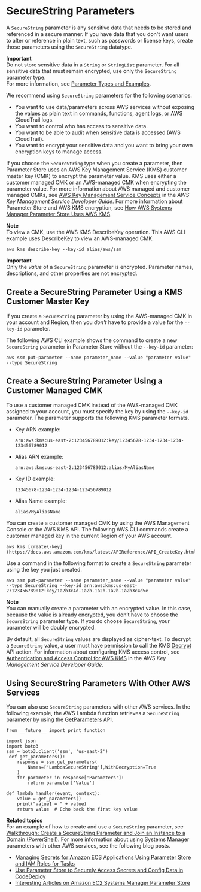 # SecureString Parameters<a name="sysman-paramstore-securestring"></a>

A `SecureString` parameter is any sensitive data that needs to be stored and referenced in a secure manner\. If you have data that you don't want users to alter or reference in plain text, such as passwords or license keys, create those parameters using the `SecureString` datatype\.

**Important**  
Do not store sensitive data in a `String` or `StringList` parameter\. For all sensitive data that must remain encrypted, use only the `SecureString` parameter type\.  
For more information, see [Parameter Types and Examples](parameter-store-about-examples.md)\.

We recommend using `SecureString` parameters for the following scenarios\.
+ You want to use data/parameters across AWS services without exposing the values as plain text in commands, functions, agent logs, or AWS CloudTrail logs\.
+ You want to control who has access to sensitive data\.
+ You want to be able to audit when sensitive data is accessed \(AWS CloudTrail\)\.
+ You want to encrypt your sensitive data and you want to bring your own encryption keys to manage access\.

If you choose the `SecureString` type when you create a parameter, then Parameter Store uses an AWS Key Management Service \(KMS\) customer master key \(CMK\) to encrypt the parameter value\. KMS uses either a customer managed CMK or an AWS\-managed CMK when encrypting the parameter value\. For more information about AWS managed and customer managed CMKs, see [AWS Key Management Service Concepts](https://docs.aws.amazon.com/kms/latest/developerguide/concepts.html) in the *AWS Key Management Service Developer Guide*\. For more information about Parameter Store and AWS KMS encryption, see [How AWS Systems Manager Parameter Store Uses AWS KMS](https://docs.aws.amazon.com/kms/latest/developerguide/services-parameter-store.html)\.

**Note**  
To view a CMK, use the AWS KMS DescribeKey operation\. This AWS CLI example uses DescribeKey to view an AWS\-managed CMK\.  

```
aws kms describe-key --key-id alias/aws/ssm
```

**Important**  
Only the *value* of a `SecureString` parameter is encrypted\. Parameter names, descriptions, and other properties are not encrypted\.

## Create a SecureString Parameter Using a KMS Customer Master Key<a name="sysman-param-defaultkms"></a>

If you create a `SecureString` parameter by using the AWS\-managed CMK in your account and Region, then you *don't* have to provide a value for the `--key-id` parameter\.

The following AWS CLI example shows the command to create a new `SecureString` parameter in Parameter Store without the `--key-id` parameter: 

```
aws ssm put-parameter --name parameter_name --value "parameter value" --type SecureString
```

## Create a SecureString Parameter Using a Customer Managed CMK<a name="sysman-param-customkms"></a>

To use a customer managed CMK instead of the AWS\-managed CMK assigned to your account, you must specify the key by using the `--key-id` parameter\. The parameter supports the following KMS parameter formats\.
+ Key ARN example:

   `arn:aws:kms:us-east-2:123456789012:key/12345678-1234-1234-1234-123456789012`
+ Alias ARN example:

  `arn:aws:kms:us-east-2:123456789012:alias/MyAliasName`
+ Key ID example:

  `12345678-1234-1234-1234-123456789012`
+ Alias Name example:

  `alias/MyAliasName`

You can create a customer managed CMK by using the AWS Management Console or the AWS KMS API\. The following AWS CLI commands create a customer managed key in the current Region of your AWS account\.

```
aws kms [create\-key](https://docs.aws.amazon.com/kms/latest/APIReference/API_CreateKey.html)
```

Use a command in the following format to create a `SecureString` parameter using the key you just created\.

```
aws ssm put-parameter --name parameter_name --value "parameter value" --type SecureString --key-id arn:aws:kms:us-east-2:123456789012:key/1a2b3c4d-1a2b-1a2b-1a2b-1a2b3c4d5e
```

**Note**  
You can manually create a parameter with an encrypted value\. In this case, because the value is already encrypted, you don’t have to choose the `SecureString` parameter type\. If you do choose `SecureString`, your parameter will be doubly encrypted\.

By default, all `SecureString` values are displayed as cipher\-text\. To decrypt a `SecureString` value, a user must have permission to call the KMS [Decrypt](https://docs.aws.amazon.com/kms/latest/APIReference/API_Decrypt.html) API action\. For information about configuring KMS access control, see [Authentication and Access Control for AWS KMS](https://docs.aws.amazon.com/kms/latest/developerguide/control-access.html) in the *AWS Key Management Service Developer Guide*\.

## Using SecureString Parameters With Other AWS Services<a name="sysman-paramstore-securelam"></a>

You can also use `SecureString` parameters with other AWS services\. In the following example, the AWS Lambda function retrieves a `SecureString` parameter by using the [GetParameters](https://docs.aws.amazon.com/ssm/latest/APIReference/API_GetParameters.html) API\.

```
from __future__ import print_function
 
import json
import boto3
ssm = boto3.client('ssm', 'us-east-2')
 def get_parameters():
    response = ssm.get_parameters(
        Names=['LambdaSecureString'],WithDecryption=True
    )
    for parameter in response['Parameters']:
        return parameter['Value']
        
def lambda_handler(event, context):
    value = get_parameters()
    print("value1 = " + value)
    return value  # Echo back the first key value
```

**Related topics**  
For an example of how to create and use a `SecureString` parameter, see [Walkthrough: Create a SecureString Parameter and Join an Instance to a Domain \(PowerShell\)](sysman-param-securestring-walkthrough.md)\. For more information about using Systems Manager parameters with other AWS services, see the following blog posts\.
+ [Managing Secrets for Amazon ECS Applications Using Parameter Store and IAM Roles for Tasks](http://aws.amazon.com/blogs/compute/managing-secrets-for-amazon-ecs-applications-using-parameter-store-and-iam-roles-for-tasks/)
+ [Use Parameter Store to Securely Access Secrets and Config Data in CodeDeploy](http://aws.amazon.com/blogs/mt/use-parameter-store-to-securely-access-secrets-and-config-data-in-aws-codedeploy/)
+ [Interesting Articles on Amazon EC2 Systems Manager Parameter Store](http://aws.amazon.com/blogs/mt/interesting-articles-on-ec2-systems-manager-parameter-store/)